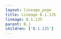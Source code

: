 ```yaml
---
layout: lineage_page
title: Lineage B.1.135
lineage: B.1.135
parent: B.1
children: ['B.1.135']
---
```

